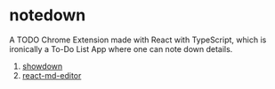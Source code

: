 # notedown

A TODO Chrome Extension made with React with TypeScript, which is ironically a To-Do List App where one can note down details.

1. [showdown](https://github.com/showdownjs/showdown)
2. [react-md-editor](https://github.com/uiwjs/react-md-editor)
